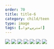 ```yaml
---
order: 70
title: title-6
category: child/teen
type: image
tags: [استرس,خواب]
---
```


![](../../static/images/teen-sleep-1.webp)
![](../../static/images/teen-sleep-2.webp)
![](../../static/images/teen-sleep-3.webp)
![](../../static/images/teen-sleep-4.webp)
![](../../static/images/teen-sleep-5.webp)
![](../../static/images/teen-sleep-6.webp)
![](../../static/images/teen-sleep-7.webp)